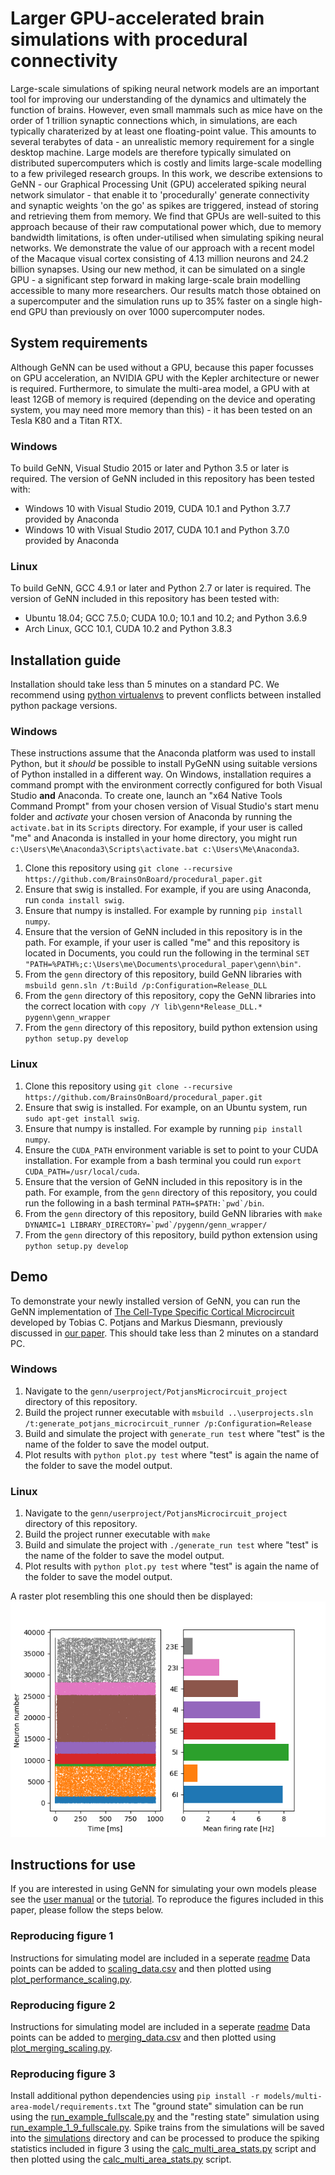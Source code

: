 # Larger GPU-accelerated brain simulations with procedural connectivity
Large-scale simulations of spiking neural network models are an important tool for improving our understanding of the dynamics and ultimately the function of brains.
However, even small mammals such as mice have on the order of 1 trillion synaptic connections which, in simulations, are each typically charaterized by at least one floating-point value.
This amounts to several terabytes of data - an unrealistic memory requirement for a single desktop machine.
Large models are therefore typically simulated on distributed supercomputers which is costly and limits large-scale modelling to a few privileged research groups.
In this work, we describe extensions to GeNN - our Graphical Processing Unit (GPU) accelerated spiking neural network simulator - that enable it to 'procedurally' generate connectivity and synaptic weights 'on the go' as spikes are triggered, instead of storing and retrieving them from memory.
We find that GPUs are well-suited to this approach because of their raw computational power which, due to memory bandwidth limitations, is often under-utilised when simulating spiking neural networks.
We demonstrate the value of our approach with a recent model of the Macaque visual cortex consisting of 4.13 million neurons and 24.2 billion synapses.
Using our new method, it can be simulated on a single GPU - a significant step forward in making large-scale brain modelling accessible to many more researchers.
Our results match those obtained on a supercomputer and the simulation runs up to 35% faster on a single high-end GPU than previously on over 1000 supercomputer nodes.

## System requirements
Although GeNN can be used without a GPU, because this paper focusses on GPU acceleration, an NVIDIA GPU with the Kepler architecture or newer is required.
Furthermore, to simulate the multi-area model, a GPU with at least 12GB of memory is required (depending on the device and operating system, you may need more memory than this) - it has been tested on an Tesla K80 and a Titan RTX.

### Windows
To build GeNN, Visual Studio 2015 or later and Python 3.5 or later is required.
The version of GeNN included in this repository has been tested with:
* Windows 10 with Visual Studio 2019, CUDA 10.1 and Python 3.7.7 provided by Anaconda
* Windows 10 with Visual Studio 2017, CUDA 10.1 and Python 3.7.0 provided by Anaconda

### Linux
To build GeNN, GCC 4.9.1 or later and Python 2.7 or later is required.
The version of GeNN included in this repository has been tested with:
* Ubuntu 18.04; GCC 7.5.0; CUDA 10.0; 10.1 and 10.2; and Python 3.6.9
* Arch Linux, GCC 10.1, CUDA 10.2 and Python 3.8.3

## Installation guide
Installation should take less than 5 minutes on a standard PC.
We recommend using [python virtualenvs](https://pypi.org/project/virtualenv/) to prevent conflicts between installed python package versions.

### Windows
These instructions assume that the Anaconda platform was used to install Python, but it _should_ be possible to install PyGeNN using suitable versions of Python installed in a different way.
On Windows, installation requires a command prompt with the environment correctly configured for both Visual Studio **and** Anaconda. 
To create one, launch an "x64 Native Tools Command Prompt" from your chosen version of Visual Studio's start menu folder and _activate_ your chosen version of Anaconda by running the ``activate.bat`` in its ``Scripts`` directory. 
For example, if your user is called "me" and Anaconda is installed in your home directory, you might run ``c:\Users\Me\Anaconda3\Scripts\activate.bat c:\Users\Me\Anaconda3``.

1. Clone this repository using ``git clone --recursive https://github.com/BrainsOnBoard/procedural_paper.git``
2. Ensure that swig is installed. For example, if you are using Anaconda, run ``conda install swig``.
3. Ensure that numpy is installed. For example by running ``pip install numpy``.
4. Ensure that the version of GeNN included in this repository is in the path. For example, if your user is called "me" and this repository is located in Documents, you could run the following in the terminal ``SET "PATH=%PATH%;c:\Users\me\Documents\procedural_paper\genn\bin"``.
5. From the ``genn`` directory of this repository, build GeNN libraries with ``msbuild genn.sln /t:Build /p:Configuration=Release_DLL``
6. From the ``genn`` directory of this repository, copy the GeNN libraries into the correct location with ``copy /Y lib\genn*Release_DLL.* pygenn\genn_wrapper``
7. From the ``genn`` directory of this repository, build python extension using ``python setup.py develop``

### Linux
1. Clone this repository using ``git clone --recursive https://github.com/BrainsOnBoard/procedural_paper.git``
2. Ensure that swig is installed. For example, on an Ubuntu system, run ``sudo apt-get install swig``.
3. Ensure that numpy is installed. For example by running ``pip install numpy``.
4. Ensure the ``CUDA_PATH`` environment variable is set to point to your CUDA installation. For example from a bash terminal you could run ``export CUDA_PATH=/usr/local/cuda``.
5. Ensure that the version of GeNN included in this repository is in the path. For example, from the ``genn`` directory of this repository, you could run the following in a bash terminal ``PATH=$PATH:`pwd`/bin``.
6. From the ``genn`` directory of this repository, build GeNN libraries with ``make DYNAMIC=1 LIBRARY_DIRECTORY=`pwd`/pygenn/genn_wrapper/``
7. From the ``genn`` directory of this repository, build python extension using ``python setup.py develop``

## Demo
To demonstrate your newly installed version of GeNN, you can run the GeNN implementation of [The Cell-Type Specific Cortical Microcircuit](http://www.ncbi.nlm.nih.gov/pubmed/23203991) developed by Tobias C. Potjans and Markus Diesmann, previously discussed in [our paper](https://www.frontiersin.org/articles/10.3389/fnins.2018.00941).
This should take less than 2 minutes on a standard PC.

### Windows
1. Navigate to the ``genn/userproject/PotjansMicrocircuit_project`` directory of this repository.
2. Build the project runner executable with ``msbuild ..\userprojects.sln /t:generate_potjans_microcircuit_runner /p:Configuration=Release``
3. Build and simulate the project with ``generate_run test`` where "test" is the name of the folder to save the model output.
4. Plot results with ``python plot.py test`` where "test" is again the name of the folder to save the model output.

### Linux
1. Navigate to the ``genn/userproject/PotjansMicrocircuit_project`` directory of this repository.
2. Build the project runner executable with ``make``
3. Build and simulate the project with ``./generate_run test`` where "test" is the name of the folder to save the model output.
4. Plot results with ``python plot.py test`` where "test" is again the name of the folder to save the model output.

A raster plot resembling this one should then be displayed:
![Microcircuit output](microcircuit_demo.png)

## Instructions for use
If you are interested in using GeNN for simulating your own models please see the [user manual](https://genn-team.github.io/genn/documentation/4/html/index.html) or the [tutorial](https://github.com/neworderofjamie/new_genn_tutorials).
To reproduce the figures included in this paper, please follow the steps below.

### Reproducing figure 1
Instructions for simulating model are included in a seperate [readme](models/va_benchmark/README.md)
Data points can be added to [scaling_data.csv](scripts/scaling_data.csv) and then plotted using [plot_performance_scaling.py](scripts/plot_performance_scaling.py).

### Reproducing figure 2
Instructions for simulating model are included in a seperate [readme](models/neuron_merge/README.md)
Data points can be added to [merging_data.csv](scripts/merging_data.csv) and then plotted using [plot_merging_scaling.py](scripts/plot_merging_scaling.py).

### Reproducing figure 3
Install additional python dependencies using ``pip install -r models/multi-area-model/requirements.txt``
The "ground state" simulation can be run using the [run_example_fullscale.py](https://github.com/neworderofjamie/multi-area-model/blob/master/run_example_fullscale.py) and the "resting state" simulation using [run_example_1_9_fullscale.py](https://github.com/neworderofjamie/multi-area-model/blob/master/run_example_1_9_fullscale.py).
Spike trains from the simulations will be saved into the [simulations](https://github.com/neworderofjamie/multi-area-model/blob/master/simulations) directory and can be processed to produce the spiking statistics included in figure 3 using the [calc_multi_area_stats.py](scripts/calc_multi_area_stats.py) script and then plotted using the [calc_multi_area_stats.py](scripts/plot_multi_area.py) script.
